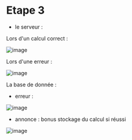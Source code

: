 # Etape 3

- le serveur :

Lors d'un calcul correct :

![image](https://user-images.githubusercontent.com/90178828/235448617-ed35322b-a633-4c75-9465-98740ccad6d0.png)

Lors d'une erreur :

![image](https://user-images.githubusercontent.com/90178828/235448674-6bb1c049-d845-4fd2-aa7d-f84097d6944b.png)

La base de donnée :
- erreur :

![image](https://user-images.githubusercontent.com/90178828/235448736-cfa7a5c0-900f-4454-a59a-53521f7e0271.png)

- annonce :
bonus stockage du calcul si réussi

![image](https://user-images.githubusercontent.com/90178828/235448799-c49042a7-cfca-48ff-823a-285dddff7e92.png)


